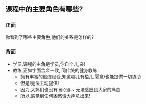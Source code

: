 ## 课程中的主要角色有哪些?

### 正面
  
你看到了哪些主要角色,他们的关系是怎样的?

### 背面

- 学员,课程的主角是学员,你自个儿,亲!
- 教练,正如字面含义一致, 同传统的健身教练:
	+ 拥有丰富的锻炼经验,知道哪儿有槛儿,愿意/也能提供一切协助
	+ 但是!无法主动提供!
	+ 因为,大妈们也没有 `他心通` \~ 无法感应到大家的痛苦
	+ 所以,感觉到任何困惑请大声吼出来!
